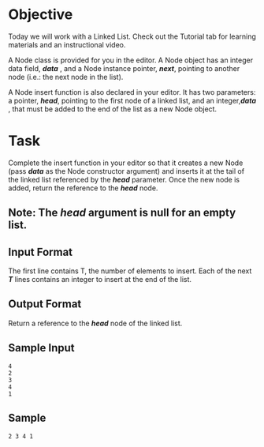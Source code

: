 # Objective
Today we will work with a Linked List. Check out the Tutorial tab for learning materials and an instructional video.

A Node class is provided for you in the editor. A Node object has an integer data field, ***data*** , and a Node instance pointer, ***next***, pointing to another node (i.e.: the next node in the list).

A Node insert function is also declared in your editor. It has two parameters: a pointer, ***head***, pointing to the first node of a linked list, and an integer,***data*** , that must be added to the end of the list as a new Node object.

# Task
Complete the insert function in your editor so that it creates a new Node (pass ***data*** as the Node constructor argument) and inserts it at the tail of the linked list referenced by the ***head*** parameter. Once the new node is added, return the reference to the ***head*** node.

## Note: The ***head***  argument is null for an empty list.

## Input Format

The first line contains T, the number of elements to insert.
Each of the next ***T*** lines contains an integer to insert at the end of the list.

## Output Format

Return a reference to the ***head***  node of the linked list.

## Sample Input
    4
    2
    3
    4
    1

## Sample 
    2 3 4 1